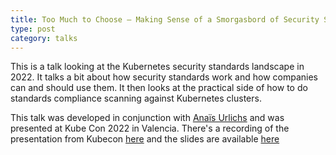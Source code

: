 ```yaml
---
title: Too Much to Choose – Making Sense of a Smorgasbord of Security Standard
type: post
category: talks
---
```


This is a talk looking at the Kubernetes security standards landscape in 2022. It talks a bit about how security standards work and how companies can and should use them. It then looks at the practical side of how to do standards compliance scanning against Kubernetes clusters. 

This talk was developed in conjunction with [Anaïs Urlichs](https://twitter.com/urlichsanais) and was presented at Kube Con 2022 in Valencia. There's a recording of the presentation from Kubecon [here](https://youtu.be/yKqqCxvlDeE) and the slides are available [here](https://docs.google.com/presentation/d/1twh2zDEndIcIi7Ny-eb1tng_sdM81gsDc-s6u4X4ncs/edit?usp=sharing)

